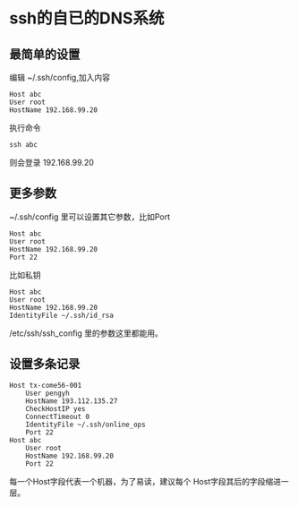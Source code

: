  
# ssh的自已的DNS系统

## 最简单的设置

编辑 ~/.ssh/config,加入内容 

    Host abc
    User root
    HostName 192.168.99.20

执行命令

    ssh abc

则会登录 192.168.99.20

## 更多参数
~/.ssh/config 里可以设置其它参数，比如Port

    Host abc
    User root
    HostName 192.168.99.20
    Port 22

比如私钥

    Host abc
    User root
    HostName 192.168.99.20
    IdentityFile ~/.ssh/id_rsa

/etc/ssh/ssh_config 里的参数这里都能用。

## 设置多条记录

    Host tx-come56-001
        User pengyh
        HostName 193.112.135.27
        CheckHostIP yes
        ConnectTimeout 0
        IdentityFile ~/.ssh/online_ops
        Port 22
    Host abc
        User root
        HostName 192.168.99.20
        Port 22

每一个Host字段代表一个机器，为了易读，建议每个 Host字段其后的字段缩进一层。

